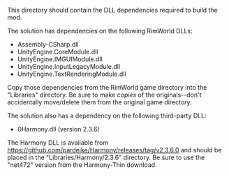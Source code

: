 ﻿This directory should contain the DLL dependencies required to build the mod.
                                                                            
The solution has dependencies on the following RimWorld DLLs:
- Assembly-CSharp.dll
- UnityEngine.CoreModule.dll
- UnityEngine.IMGUIModule.dll
- UnityEngine.InputLegacyModule.dll
- UnityEngine.TextRenderingModule.dll

Copy those dependencies from the RimWorld game directory into the "Libraries" directory.  Be sure to make _copies_ of the originals--don't accidentally move/delete them from the original game directory.

The solution also has a dependency on the following third-party DLL:
- 0Harmony.dll (version 2.3.6)

The Harmony DLL is available from https://github.com/pardeike/Harmony/releases/tag/v2.3.6.0 and should be placed in the "Libraries/Harmony/2.3.6" directory.  Be sure to use the "net472" version from the Harmony-Thin download.
